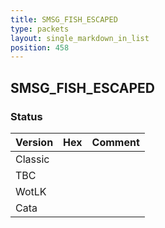 ```yaml
---
title: SMSG_FISH_ESCAPED
type: packets
layout: single_markdown_in_list
position: 458
---
```


## SMSG_FISH_ESCAPED

### Status

Version | Hex | Comment
---------- | ---------- | ---------- 
Classic |  |  
TBC |  |  
WotLK |  |  
Cata |  |  
